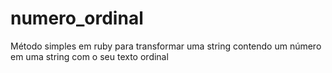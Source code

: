 # numero_ordinal
Método simples em ruby para transformar uma string contendo um número em uma string com o seu texto ordinal
